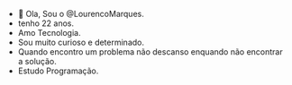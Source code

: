 - 👋 Ola, Sou o @LourencoMarques.
- tenho 22 anos.
- Amo Tecnologia.
- Sou muito curioso e determinado.
- Quando encontro um problema não descanso enquando não encontrar a solução.
- Estudo Programação.
<!---
LourencoMarques/LourencoMarques is a ✨ special ✨ repository because its `README.md` (this file) appears on your GitHub profile.
You can click the Preview link to take a look at your changes.
--->
